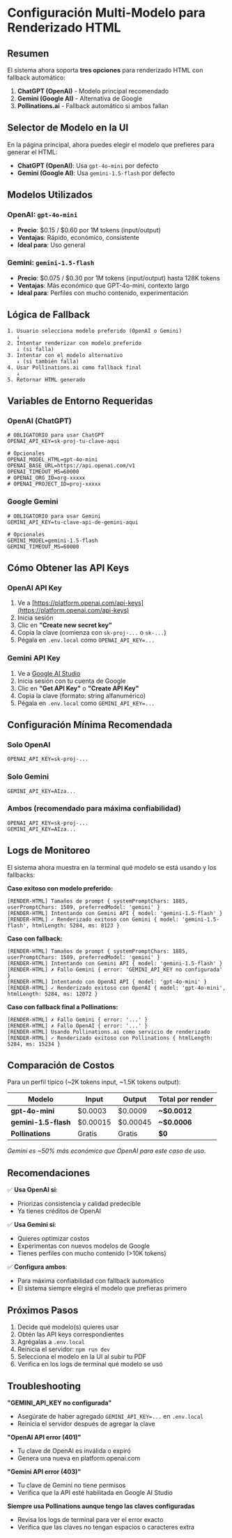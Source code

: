 # Configuración Multi-Modelo para Renderizado HTML

## Resumen

El sistema ahora soporta **tres opciones** para renderizado HTML con fallback automático:

1. **ChatGPT (OpenAI)** - Modelo principal recomendado
2. **Gemini (Google AI)** - Alternativa de Google
3. **Pollinations.ai** - Fallback automático si ambos fallan

## Selector de Modelo en la UI

En la página principal, ahora puedes elegir el modelo que prefieres para generar el HTML:
- **ChatGPT (OpenAI)**: Usa `gpt-4o-mini` por defecto
- **Gemini (Google AI)**: Usa `gemini-1.5-flash` por defecto

## Modelos Utilizados

### OpenAI: `gpt-4o-mini`
- **Precio**: $0.15 / $0.60 por 1M tokens (input/output)
- **Ventajas**: Rápido, económico, consistente
- **Ideal para**: Uso general

### Gemini: `gemini-1.5-flash`
- **Precio**: $0.075 / $0.30 por 1M tokens (input/output) hasta 128K tokens
- **Ventajas**: Más económico que GPT-4o-mini, contexto largo
- **Ideal para**: Perfiles con mucho contenido, experimentación

## Lógica de Fallback

```
1. Usuario selecciona modelo preferido (OpenAI o Gemini)
   ↓
2. Intentar renderizar con modelo preferido
   ↓ (si falla)
3. Intentar con el modelo alternativo
   ↓ (si también falla)
4. Usar Pollinations.ai como fallback final
   ↓
5. Retornar HTML generado
```

## Variables de Entorno Requeridas

### OpenAI (ChatGPT)
```env
# OBLIGATORIO para usar ChatGPT
OPENAI_API_KEY=sk-proj-tu-clave-aqui

# Opcionales
OPENAI_MODEL_HTML=gpt-4o-mini
OPENAI_BASE_URL=https://api.openai.com/v1
OPENAI_TIMEOUT_MS=60000
# OPENAI_ORG_ID=org-xxxxx
# OPENAI_PROJECT_ID=proj-xxxxx
```

### Google Gemini
```env
# OBLIGATORIO para usar Gemini
GEMINI_API_KEY=tu-clave-api-de-gemini-aqui

# Opcionales
GEMINI_MODEL=gemini-1.5-flash
GEMINI_TIMEOUT_MS=60000
```

## Cómo Obtener las API Keys

### OpenAI API Key
1. Ve a [https://platform.openai.com/api-keys](https://platform.openai.com/api-keys)
2. Inicia sesión
3. Clic en **"Create new secret key"**
4. Copia la clave (comienza con `sk-proj-...` o `sk-...`)
5. Pégala en `.env.local` como `OPENAI_API_KEY=...`

### Gemini API Key
1. Ve a [Google AI Studio](https://aistudio.google.com/app/apikey)
2. Inicia sesión con tu cuenta de Google
3. Clic en **"Get API Key"** o **"Create API Key"**
4. Copia la clave (formato: string alfanumérico)
5. Pégala en `.env.local` como `GEMINI_API_KEY=...`

## Configuración Mínima Recomendada

### Solo OpenAI
```env
OPENAI_API_KEY=sk-proj-...
```

### Solo Gemini
```env
GEMINI_API_KEY=AIza...
```

### Ambos (recomendado para máxima confiabilidad)
```env
OPENAI_API_KEY=sk-proj-...
GEMINI_API_KEY=AIza...
```

## Logs de Monitoreo

El sistema ahora muestra en la terminal qué modelo se está usando y los fallbacks:

**Caso exitoso con modelo preferido:**
```
[RENDER-HTML] Tamaños de prompt { systemPromptChars: 1885, userPromptChars: 1509, preferredModel: 'gemini' }
[RENDER-HTML] Intentando con Gemini API { model: 'gemini-1.5-flash' }
[RENDER-HTML] ✓ Renderizado exitoso con Gemini { model: 'gemini-1.5-flash', htmlLength: 5284, ms: 8123 }
```

**Caso con fallback:**
```
[RENDER-HTML] Tamaños de prompt { systemPromptChars: 1885, userPromptChars: 1509, preferredModel: 'gemini' }
[RENDER-HTML] Intentando con Gemini API { model: 'gemini-1.5-flash' }
[RENDER-HTML] ✗ Fallo Gemini { error: 'GEMINI_API_KEY no configurada' }
[RENDER-HTML] Intentando con OpenAI API { model: 'gpt-4o-mini' }
[RENDER-HTML] ✓ Renderizado exitoso con OpenAI { model: 'gpt-4o-mini', htmlLength: 5284, ms: 12072 }
```

**Caso con fallback final a Pollinations:**
```
[RENDER-HTML] ✗ Fallo Gemini { error: '...' }
[RENDER-HTML] ✗ Fallo OpenAI { error: '...' }
[RENDER-HTML] Usando Pollinations.ai como servicio de renderizado
[RENDER-HTML] ✓ Renderizado exitoso con Pollinations { htmlLength: 5284, ms: 15234 }
```

## Comparación de Costos

Para un perfil típico (~2K tokens input, ~1.5K tokens output):

| Modelo | Input | Output | Total por render |
|--------|-------|--------|------------------|
| **gpt-4o-mini** | $0.0003 | $0.0009 | **~$0.0012** |
| **gemini-1.5-flash** | $0.00015 | $0.00045 | **~$0.0006** |
| **Pollinations** | Gratis | Gratis | **$0** |

*Gemini es ~50% más económico que OpenAI para este caso de uso.*

## Recomendaciones

✅ **Usa OpenAI si**:
- Priorizas consistencia y calidad predecible
- Ya tienes créditos de OpenAI

✅ **Usa Gemini si**:
- Quieres optimizar costos
- Experimentas con nuevos modelos de Google
- Tienes perfiles con mucho contenido (>10K tokens)

✅ **Configura ambos**:
- Para máxima confiabilidad con fallback automático
- El sistema siempre elegirá el modelo que prefieras primero

## Próximos Pasos

1. Decide qué modelo(s) quieres usar
2. Obtén las API keys correspondientes
3. Agrégalas a `.env.local`
4. Reinicia el servidor: `npm run dev`
5. Selecciona el modelo en la UI al subir tu PDF
6. Verifica en los logs de terminal qué modelo se usó

## Troubleshooting

**"GEMINI_API_KEY no configurada"**
- Asegúrate de haber agregado `GEMINI_API_KEY=...` en `.env.local`
- Reinicia el servidor después de agregar la clave

**"OpenAI API error (401)"**
- Tu clave de OpenAI es inválida o expiró
- Genera una nueva en platform.openai.com

**"Gemini API error (403)"**
- Tu clave de Gemini no tiene permisos
- Verifica que la API esté habilitada en Google AI Studio

**Siempre usa Pollinations aunque tengo las claves configuradas**
- Revisa los logs de terminal para ver el error exacto
- Verifica que las claves no tengan espacios o caracteres extra
